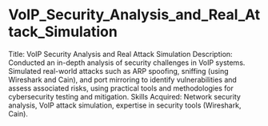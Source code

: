 # VoIP_Security_Analysis_and_Real_Attack_Simulation
Title: VoIP Security Analysis and  Real Attack Simulation
Description: Conducted an in-depth analysis of security challenges in VoIP systems. Simulated real-world attacks such as ARP spoofing, sniffing (using Wireshark and Cain), and port mirroring to identify vulnerabilities and assess associated risks, using practical tools and methodologies for cybersecurity testing and mitigation.
Skills Acquired: Network security analysis, VoIP attack simulation, expertise in security tools (Wireshark, Cain).
